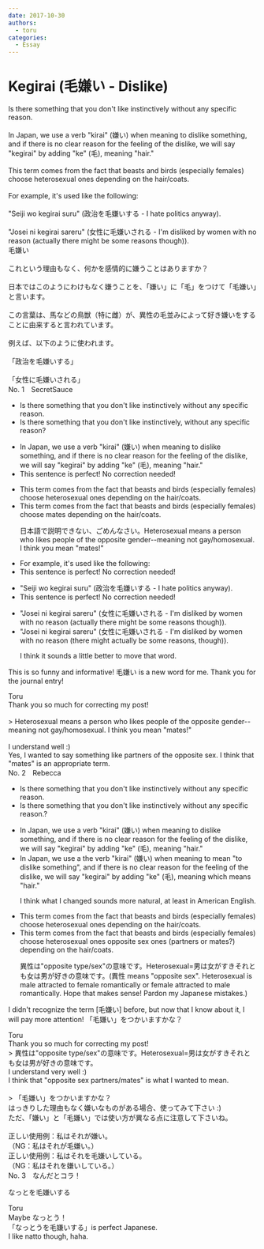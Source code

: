 ```yaml
---
date: 2017-10-30
authors:
  - toru
categories:
  - Essay
---
```


<h1 id="subject_show">Kegirai (毛嫌い - Dislike)</h1>
<div class="date" hidden>Oct 30, 2017 13:01</div>
<div id="post"><div id="body_show_ori">
Is there something that you don't like instinctively without any specific reason.<br/><br/>In Japan, we use a verb "kirai" (嫌い) when meaning to dislike something, and if there is no clear reason for the feeling of the dislike, we will say "kegirai" by adding "ke" (毛), meaning "hair."<br/><br/> This term comes from the fact that beasts and birds (especially females) choose heterosexual ones depending on the hair/coats.<br/><br/>For example, it's used like the following:<br/><br/>"Seiji wo kegirai suru" (政治を毛嫌いする - I hate politics anyway).<br/><br/>"Josei ni kegirai sareru" (女性に毛嫌いされる - I'm disliked by women with no reason (actually there might be some reasons though)).
</div></div>

<!-- more -->

<div id="post_ja"><div id="body_show_mo">
毛嫌い<br/><br/>これという理由もなく、何かを感情的に嫌うことはありますか？<br/><br/>日本ではこのようにわけもなく嫌うことを、「嫌い」に「毛」をつけて「毛嫌い」と言います。<br/><br/>この言葉は、馬などの鳥獣（特に雌）が、異性の毛並みによって好き嫌いをすることに由来すると言われています。<br/><br/>例えば、以下のように使われます。<br/><br/>「政治を毛嫌いする」<br/><br/>「女性に毛嫌いされる」
</div></div>
<div id="block"><div class="first_name"> No. 1　<span class="just_name">SecretSauce</span></div><div id="block2">
<ul class="correction_field">
<li class="incorrect">Is there something that you don't like instinctively without any specific reason.</li>
<li class="corrected correct">
Is there something that you don't like instinctively, without any specific reason?
</li>
</ul>
<ul class="correction_field">
<li class="incorrect">In Japan, we use a verb "kirai" (嫌い) when meaning to dislike something, and if there is no clear reason for the feeling of the dislike, we will say "kegirai" by adding "ke" (毛), meaning "hair."</li>
<li class="corrected perfect">This sentence is perfect! No correction needed!</li>
</ul>
<ul class="correction_field">
<li class="incorrect">This term comes from the fact that beasts and birds (especially females) choose heterosexual ones depending on the hair/coats.</li>
<li class="corrected correct">
This term comes from the fact that beasts and birds (especially females) choose mates depending on the hair/coats.
<p class="correction_comment">日本語で説明できない、ごめんなさい。Heterosexual means a person who likes people of the opposite gender--meaning not gay/homosexual. I think you mean "mates!"</p>
</li>
</ul>
<ul class="correction_field">
<li class="incorrect">For example, it's used like the following:</li>
<li class="corrected perfect">This sentence is perfect! No correction needed!</li>
</ul>
<ul class="correction_field">
<li class="incorrect">"Seiji wo kegirai suru" (政治を毛嫌いする - I hate politics anyway).</li>
<li class="corrected perfect">This sentence is perfect! No correction needed!</li>
</ul>
<ul class="correction_field">
<li class="incorrect">"Josei ni kegirai sareru" (女性に毛嫌いされる - I'm disliked by women with no reason (actually there might be some reasons though)).</li>
<li class="corrected correct">
"Josei ni kegirai sareru" (女性に毛嫌いされる - I'm disliked by women with no reason (there might actually be some reasons, though)).
<p class="correction_comment">I think it sounds a little better to move that word.</p>
</li>
</ul>
<p class="comment_small">
 This is so funny and informative! 毛嫌い is a new word for me. Thank you for the journal entry!
</p>

</div><div class="name"><span class="just_name">Toru</span><br>
Thank you so much for correcting my post!<br/><br/>&gt; Heterosexual means a person who likes people of the opposite gender--meaning not gay/homosexual. I think you mean "mates!"<br/><br/>I understand well :)<br/>Yes, I wanted to say something like partners of the opposite sex. I think that "mates" is an appropriate term.
</div>
</div>
<div id="block"><div class="first_name"> No. 2　<span class="just_name">Rebecca</span></div><div id="block2">
<ul class="correction_field">
<li class="incorrect">Is there something that you don't like instinctively without any specific reason.</li>
<li class="corrected correct">
Is there something that you don't like instinctively without any specific reason<span class="f_red"><span class="sline">.</span>?</span>
</li>
</ul>
<ul class="correction_field">
<li class="incorrect">In Japan, we use a verb "kirai" (嫌い) when meaning to dislike something, and if there is no clear reason for the feeling of the dislike, we will say "kegirai" by adding "ke" (毛), meaning "hair."</li>
<li class="corrected correct">
In Japan, we use <span class="sline">a</span> <span class="f_blue">the</span> verb "kirai" (嫌い) <span class="sline">when meaning</span> <span class="f_blue">to mean "</span>to dislike something<span class="f_blue">"</span>, and if there is no clear reason for the feeling of <span class="sline">the</span> dislike, we will say "kegirai" by adding "ke" (毛), <span class="sline">meaning</span> <span class="f_blue">which means </span>"hair."
<p class="correction_comment">I think what I changed sounds more natural, at least in American English.</p>
</li>
</ul>
<ul class="correction_field">
<li class="incorrect">This term comes from the fact that beasts and birds (especially females) choose heterosexual ones depending on the hair/coats.</li>
<li class="corrected correct">
This term comes from the fact that beasts and birds (especially females) choose <span class="sline">heterosexual ones</span> <span class="f_blue">opposite sex ones (partners or mates?)</span> depending on the hair/coats.
<p class="correction_comment">異性は"opposite type/sex"の意味です。Heterosexual=男は女がすきそれとも女は男が好きの意味です。(異性 means "opposite sex". Heterosexual is male attracted to female romantically or female attracted to male romantically. Hope that makes sense! Pardon my Japanese mistakes.)</p>
</li>
</ul>
<p class="comment_small">
 I didn't recognize the term [毛嫌い] before, but now that I know about it, I will pay more attention! 「毛嫌い」をつかいますかな？
</p>

</div><div class="name"><span class="just_name">Toru</span><br>
Thank you so much for correcting my post!<br/>&gt; 異性は"opposite type/sex"の意味です。Heterosexual=男は女がすきそれとも女は男が好きの意味です。<br/>I understand very well :)<br/>I think that "opposite sex partners/mates" is what I wanted to mean.<br/><br/>&gt; 「毛嫌い」をつかいますかな？<br/>はっきりした理由もなく嫌いなものがある場合、使ってみて下さい :)<br/>ただ、「嫌い」と「毛嫌い」では使い方が異なる点に注意して下さいね。<br/><br/>正しい使用例：私はそれが嫌い。<br/>（NG：私はそれが毛嫌い。）<br/>正しい使用例：私はそれを毛嫌いしている。<br/>（NG：私はそれを嫌いしている。）
</div>
</div>
<div id="block"><div class="first_name"> No. 3　<span class="just_name">なんだとコラ！</span></div><div id="block2">
<p class="comment_small">
 なっとを毛嫌いする
</p>

</div><div class="name"><span class="just_name">Toru</span><br>
Maybe なっとう！<br/>「なっとうを毛嫌いする」is perfect Japanese.<br/>I like natto though, haha.
</div>
</div>
